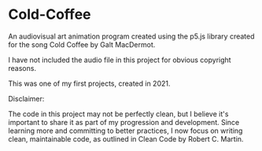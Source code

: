 # Cold-Coffee

An audiovisual art animation program created using the p5.js library created for the song Cold Coffee by Galt MacDermot. 

I have not included the audio file in this project for obvious copyright reasons.

This was one of my first projects, created in 2021.

Disclaimer:

The code in this project may not be perfectly clean, but I believe it's important to share it as part of my progression and development. Since learning more and committing to better practices, I now focus on writing clean, maintainable code, as outlined in Clean Code by Robert C. Martin.
